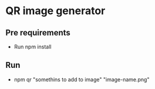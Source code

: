 # QR image generator

## Pre requirements
* Run npm install

## Run
* npm qr "somethins to add to image" "image-name.png"
